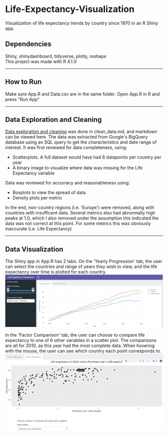 # Life-Expectancy-Visualization
Visualization of life expectancy trends by country since 1970 in an R Shiny app.

## Dependencies
Shiny, shinydashboard, tidyverse, plotly, reshape  
This project was made with R 4.1.0

---

## How to Run
Make sure App.R and Data.csv are in the same folder. Open App.R in R and press "Run App"


---

## Data Exploration and Cleaning
[Data exploration and cleaning](https://github.com/robhanusa/Life-Expectancy-Visualization/blob/main/clean_data.md) was done in clean_data.md, and markdown can be viewed here.
The data was extracted from Google's BigQuery database using an SQL query to get the characteristics 
and date range of interest. It was first reviewed for data completeness, using:
* Scatterplots. A full dataset would have had 6 datapoints per country per year
* A binary image to visualize where data was missing for the Life Expectancy variable

Data was reviewed for accurracy and reasonableness using:
* Boxplots to view the spread of data
* Density plots per metric

In the end, non-country regions (i.e. 'Europe') were removed, along with countries with insufficent
data. Several metrics also had abnormally high peaks at 1.0, which I also removed under the assumption
this indicated the data was not correct at this point. For some metrics this was obviously inaccurate
(i.e. Life Expectancy)

---

## Data Visualization
The Shiny app in App.R has 2 tabs. On the 'Yearly Progression' tab, the user can select the countries 
and range of years they wish to view, and the life expectancy over time is plotted for each country.  
<img src='Yearly_progression.png' alt='Yearly Progression Image' width='800'/>


In the 'Factor Comparison' tab, the user can choose to compare life expectancy to one of 6 other 
variables in a scatter plot. The comparisons are all for 2010, as this year had the most complete data.
When hovering with the mouse, the user can see which country each point corresponds to.  
<img src='Factor_comparison.png' alt='Factor Comparison Image' width='800'/>
